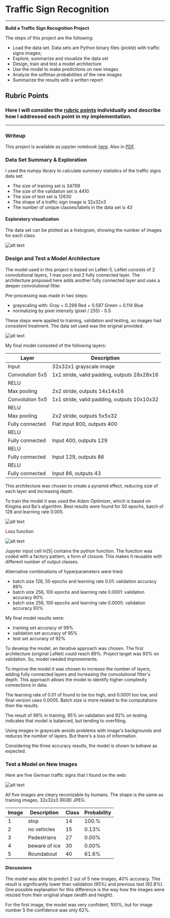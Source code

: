# Traffic Sign Recognition


---

**Build a Traffic Sign Recognition Project**

The steps of this project are the following:

* Load the data set. Data sets are Python binary files (pickle) with traffic 
signs images;
* Explore, summarize and visualize the data set
* Design, train and test a model architecture
* Use the model to make predictions on new images
* Analyze the softmax probabilities of the new images
* Summarize the results with a written report


[//]: # (Image References)

[image1]: ./output/histogram.png "Histogram"
[image2]: ./output/evolution_1FD32_L5_E50_B128_R0.0005_A958.png "Evolution for the selected model's hyperparameters"
[image3]: ./output/treated.png "Processed images"
[image4]: ./output/loss_1FD32_L5_E50_B128_R0.0005_A958.png "Loss function"
[image5]: ./output/webimages.png "Images from web"

## Rubric Points
### Here I will consider the [rubric points](https://review.udacity.com/#!/rubrics/481/view) individually and describe how I addressed each point in my implementation.  

---
### Writeup

This project is available as jupyter notebook [here](./Notebook.ipynb). Also
in [PDF](./report.pdf).

### Data Set Summary & Exploration

I used the numpy library to calculate summary statistics of the traffic
signs data set:

* The size of training set is 34799
* The size of the validation set is 4410
* The size of test set is 12630
* The shape of a traffic sign image is 32x32x3
* The number of unique classes/labels in the data set is 43

#### Exploratory visualization

The data set can be plotted as a histogram, showing the number of images for each class.

![alt text][image1]

### Design and Test a Model Architecture

The model used in this project is based on LeNet-5. LeNet consists of 2 convolutional layers, 1 max pool and 2 fully connected layer.
The architecture proposed here adds another fully connected layer and uses a deeper convolutional filter.

Pre-processing was made in two steps:

- grayscaling with: Gray = 0.299 Red + 0.587 Green + 0.114 Blue
- normalizing by pixel intensity (pixel / 255) - 0.5

These steps were applied to training, validation and testing, so images had consistent treatment.
The data set used was the original provided.

![alt text][image3]

My final model consisted of the following layers:

| Layer         		|     Description	        					| 
|-----------------------|-----------------------------------------------| 
| Input         		| 32x32x1 grayscale image   					| 
| Convolution 5x5     	| 1x1 stride, valid padding, outputs 28x28x16 	|
| RELU					|												|
| Max pooling	      	| 2x2 stride,  outputs 14x14x16 				|
| Convolution 5x5	    | 1x1 stride, valid padding, outputs 10x10x32	|
| RELU					|												|
| Max pooling	      	| 2x2 stride,  outputs 5x5x32	 				|
| Fully connected		| Flat input 800, outputs 400					|
| RELU					|												|
| Fully connected		| Input 400, outputs 129						|
| RELU					|												|
| Fully connected		| Input 129, outputs 86							|
| RELU					|												|
| Fully connected		| Input 86, outputs 43							|
 
This architecture was chosen to create a pyramid effect, reducing size of each
layer and increasing depth.

To train the model it was used the Adam Optimizer, which is based on Kingma and 
Ba's algorithm. Best results were found for 50 epochs, batch of 128 and 
learning rate 0.005.

![alt text][image2]

Loss function

![alt text][image4]

Jupyter input cell In[5] contains the python function. The function was coded 
with a factory pattern, a form of closure. This makes it reusable with different 
number of output classes.

Alternative combinations of hyperparameters were tried:

- batch size 128, 50 epochs and learning rate 0.01: validation accuracy 89%
- batch size 256, 100 epochs and learning rate 0.0001: validation accuracy 90%
- batch size 256, 100 epochs and learning rate 0.0005: validation accuracy 93%

My final model results were:

* training set accuracy of 99%
* validation set accuracy of 95% 
* test set accuracy of 92%

To develop the model, an iterative approach was chosen. The first architecture
(original LeNet) could reach 89%. Project target was 93% on validation. So, 
model needed improvements.

To improve the model it was chosen to increase the number of layers, adding
fully connected layers and increasing the convolutional filter's depth.
This approach allows the model to identify higher complexity connections in
data.

The learning rate of 0.01 of found to be too high, and 0.0001 too low, and final
version uses 0.0005. Batch size is more related to the computations then the
results.

The result of 99% in training, 95% on validation and 92% on testing indicates
that model is balanced, but tending to overfiting.

Using images in grayscale avoids problems with image's backgrounds and reduces
the number of layers. But there's a loss of information.

Considering the three accuracy results, the model is shown to behave as expected.


### Test a Model on New Images

Here are five German traffic signs that I found on the web:

![alt text][image5]

All five images are cleary reconizable by humans. The shape is the same as 
training images, 32x32x3 (RGB) JPEG.

| Image	|     Description	    | Class | Probability |
|-------|-----------------------|-------|-------------|
| 1   	| stop  				|  14 	| 100.% 	  |
| 2     | no vehicles 			|  15 	| 0.13% 	  |
| 3		| Pedestrians			|  27 	| 0.00% 	  |
| 4	    | beware of ice			|  30 	| 0.00% 	  |
| 5	    | Roundabout			|  40 	| 61.6%  	  |

#### Discussions

The model was able to predict 2 out of 5 new images, 40% accuracy. This result
is significantly lower than validation (95%) and previous test (92.8%). One
possible explanation for this difference is the way how the images were resized
from their original shape (width and height).

For the first image, the model was very confident, 100%, but for image number 5
the confidence was only 62%.



